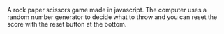 A rock paper scissors game made in javascript. The computer uses a random number generator to decide what to throw and you can reset the score with the reset button at the bottom.
